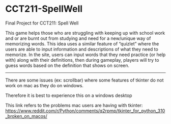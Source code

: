 # CCT211-SpellWell
Final Project for CCT211: Spell Well 

This game helps those who are struggling with keeping up with school work and or are burnt out from studying and need for a new/unique way of memorizing words. This idea uses a similar feature of “quizlet” where the users are able to input information and descriptions of what they need to memorize. In the site, users can input words that they need practice (or help with) along with their definitions, then during gameplay, players will try to guess words based on the definition that shows on screen.

 ---
 
There are some issues (ex: scrollbar) where some features of tkinter do not work on mac as they do on windows.

Therefore it is best to experience this on a windows desktop

This link refers to the problems mac users are having with tkinter:
https://www.reddit.com/r/Python/comments/q2rpmp/tkinter_for_python_310_broken_on_macos/
